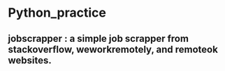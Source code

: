 # Python_practice

## jobscrapper : a simple job scrapper from stackoverflow, weworkremotely, and remoteok websites.
